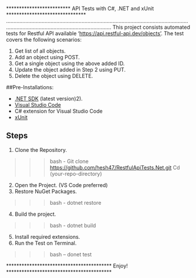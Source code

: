 ************************* API Tests with C#, .NET and xUnit *******************************
……………………………………………………………………………………………………………………………………….........................................
This project consists automated tests for Restful API available ‘https://api.restful-api.dev/objects’. The test covers the following scenarios:   
1)	Get list of all objects.
2)	Add an object using POST.
3)	Get a single object using the above added ID.
4)	Update the object added in Step 2 using PUT. 
5)	Delete the object using DELETE. 

##Pre-Installations: 
- [.NET SDK](https://dotnet.microsoft.com/download) (latest version)2). 
- [Visual Studio Code](https://code.visualstudio.com/)
- C# extension for Visual Studio Code
- [xUnit](https://xunit.net/)
 

## Steps 
1)	Clone the Repository. 
>>>bash - Git clone https://github.com/hesh47/RestfulApiTests.Net.git
Cd (your-repo-directory)
2)	Open the Project. (VS Code preferred) 
3)	Restore NuGet Packages. 
>>>bash - dotnet restore  
4)	Build the project. 
>>>bash - dotnet build
5)	Install required extensions. 
6)	Run the Test on Terminal. 
>>>bash – donet test

***************************************** Enjoy! *****************************************

